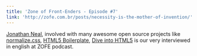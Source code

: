 ```yaml
---
title: 'Zone of Front-Enders - Episode #7'
link: 'http://zofe.com.br/posts/necessity-is-the-mother-of-invention/'
---
```


[Jonathan Neal](https://github.com/jonathantneal), involved with many awesome open source projects like [normalize.css](http://necolas.github.io/normalize.css/), [HTML5 Boilerplate](http://html5boilerplate.com/), [Dive into HTML5](http://diveintohtml5.info/) is our very interviewed in english at ZOFE podcast.